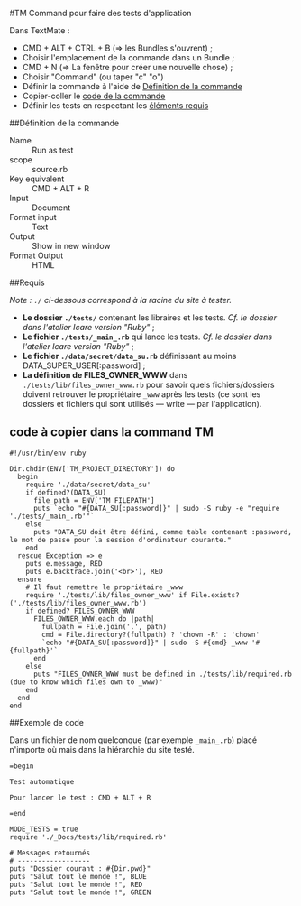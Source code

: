 #TM Command pour faire des tests d'application

Dans TextMate :

* CMD + ALT + CTRL + B (=> les Bundles s'ouvrent)&nbsp;;
* Choisir l'emplacement de la commande dans un Bundle&nbsp;;
* CMD + N (=> La fenêtre pour créer une nouvelle chose)&nbsp;;
* Choisir "Command" (ou taper "c" "o")
* Définir la commande à l'aide de [Définition de la commande](#define_command)
* Copier-coller le [code de la commande](#command_code)
* Définir les tests en respectant les [éléments requis](#required)

<a name="define_command"></a>
##Définition de la commande

<dl>
  <dt>Name</dt>
  <dd>Run as test</dd>
  <dt>scope</dt>
  <dd>source.rb</dd>
  <dt>Key equivalent</dt>
  <dd>CMD + ALT + R</dd>
  <dt>Input</dt>
  <dd>Document</dd>
  <dt>Format input</dt>
  <dd>Text</dd>
  <dt>Output</dt>
  <dd>Show in new window</dd>
  <dt>Format Output</dt>
  <dd>HTML</dd>
</dl>

<a name="required"></a>
##Requis

*Note&nbsp;: `./` ci-dessous correspond à la racine du site à tester.*

* **Le dossier `./tests/`** contenant les libraires et les tests. *Cf. le dossier dans l'atelier Icare version "Ruby"*&nbsp;;
* **Le fichier `./tests/_main_.rb`** qui lance les tests. *Cf. le dossier dans l'atelier Icare version "Ruby"*&nbsp;;
* **Le fichier `./data/secret/data_su.rb`** définissant au moins DATA_SUPER_USER[:password]&nbsp;;
* **La définition de FILES_OWNER_WWW** dans `./tests/lib/files_owner_www.rb` pour savoir quels fichiers/dossiers doivent retrouver le propriétaire `_www` après les tests (ce sont les dossiers et fichiers qui sont utilisés — write — par l'application).

<a name="command_code"></a>
## code à copier dans la command TM

    #!/usr/bin/env ruby

    Dir.chdir(ENV['TM_PROJECT_DIRECTORY']) do
      begin
        require './data/secret/data_su'
        if defined?(DATA_SU)
          file_path = ENV['TM_FILEPATH']
          puts `echo "#{DATA_SU[:password]}" | sudo -S ruby -e "require './tests/_main_.rb'"`
        else
          puts "DATA_SU doit être défini, comme table contenant :password, le mot de passe pour la session d'ordinateur courante."
        end
      rescue Exception => e
        puts e.message, RED
        puts e.backtrace.join('<br>'), RED
      ensure
        # Il faut remettre le propriétaire _www
        require './tests/lib/files_owner_www' if File.exists?('./tests/lib/files_owner_www.rb')
        if defined? FILES_OWNER_WWW
          FILES_OWNER_WWW.each do |path|
            fullpath = File.join('.', path)
            cmd = File.directory?(fullpath) ? 'chown -R' : 'chown'
            `echo "#{DATA_SU[:password]}" | sudo -S #{cmd} _www '#{fullpath}'`
          end
        else
          puts "FILES_OWNER_WWW must be defined in ./tests/lib/required.rb (due to know which files own to _www)"
        end
      end
    end

##Exemple de code

Dans un fichier de nom quelconque (par exemple `_main_.rb`) placé n'importe où mais dans la hiérarchie du site testé.

    =begin

    Test automatique

    Pour lancer le test : CMD + ALT + R

    =end

    MODE_TESTS = true
    require './_Docs/tests/lib/required.rb'

    # Messages retournés
    # ------------------
    puts "Dossier courant : #{Dir.pwd}"
    puts "Salut tout le monde !", BLUE
    puts "Salut tout le monde !", RED
    puts "Salut tout le monde !", GREEN
